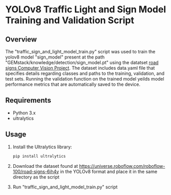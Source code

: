 # YOLOv8 Traffic Light and Sign Model Training and Validation Script

## Overview

The "traffic_sign_and_light_model_train.py" script was used to train the yolov8 model "sign_model" present at the path "GEMstack/knowledge/detection/sign_model.pt" using the datatset [road signs Computer Vision Project](https://universe.roboflow.com/roboflow-100/road-signs-6ih4y). The dataset includes data.yaml file that specifies details regarding classes and paths to the training, validation, and test sets. Running the validation function on the trained model yeilds model performance metrics that are automatically saved to the device.

## Requirements

- Python 3.x
- ultralytics

## Usage

1. Install the Ultralytics library:

   ```bash
   pip install ultralytics
2. Download the dataset found at https://universe.roboflow.com/roboflow-100/road-signs-6ih4y in the YOLOv8 format and place it in the same directory as the script

3. Run "traffic_sign_and_light_model_train.py" script 
